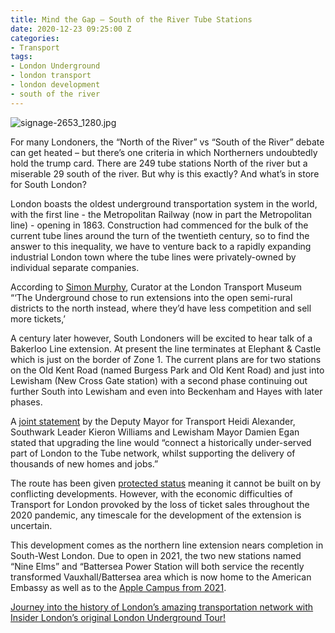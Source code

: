 ```yaml
---
title: Mind the Gap – South of the River Tube Stations
date: 2020-12-23 09:25:00 Z
categories:
- Transport
tags:
- London Underground
- london transport
- london development
- south of the river
---
```


![signage-2653_1280.jpg](/uploads/signage-2653_1280.jpg)

For many Londoners, the “North of the River” vs “South of the River” debate can get heated – but there’s one criteria in which Northerners undoubtedly hold the trump card. There are 249 tube stations North of the river but a miserable 29 south of the river. But why is this exactly? And what’s in store for South London?

London boasts the oldest underground transportation system in the world, with the first line - the Metropolitan Railway (now in part the Metropolitan line) - opening in 1863. Construction had commenced for the bulk of the current tube lines around the turn of the twentieth century, so to find the answer to this inequality, we have to venture back to a rapidly expanding industrial London town where the tube lines were privately-owned by individual separate companies. 

According to [Simon Murphy](https://www.timeout.com/london/news/most-googled-why-are-there-no-tubes-in-south-london-022420#:~:text=When%20the%20first%20private%20tube,where%20there%20was%20more%20opportunity.&text=So%20the%20lack%20of%20south,time%20your%20train%20gets%20delayed.), Curator at the London Transport Museum “‘The Underground chose to run extensions into the open semi-rural districts to the north instead, where they’d have less competition and sell more tickets,’ 

A century later however, South Londoners will be excited to hear talk of a Bakerloo Line extension. At present the line terminates at Elephant & Castle which is just on the border of Zone 1. The current plans are for two stations on the Old Kent Road (named Burgess Park and Old Kent Road) and just into Lewisham (New Cross Gate station) with a second phase continuing out further South into Lewisham and even into Beckenham and Hayes with later phases.

A [joint statement](https://www.onlondon.co.uk/government-approves-safeguarding-of-bakerloo-line-extension-route/) by the Deputy Mayor for Transport Heidi Alexander, Southwark Leader Kieron Williams and Lewisham Mayor Damien Egan stated that upgrading the line would “connect a historically under-served part of London to the Tube network, whilst supporting the delivery of thousands of new homes and jobs.”  

The route has been given [protected status](https://www.southwarknews.co.uk/news/bakerloo-line-extension-one-step-closer-after-route-given-protected-status/?cmpredirect) meaning it cannot be built on by conflicting developments. However, with the economic difficulties of Transport for London provoked by the loss of ticket sales throughout the 2020 pandemic, any timescale for the development of the extension is uncertain. 

This development comes as the northern line extension nears completion in South-West London. Due to open in 2021, the two new stations named “Nine Elms” and “Battersea Power Station will both service the recently transformed Vauxhall/Battersea area which is now home to the American Embassy as well as to the [Apple Campus from 2021](https://batterseapowerstation.co.uk/leasing/office-leasing?filter=Unique).

[Journey into the history of London’s amazing transportation network with Insider London’s original London Underground Tour!](https://www.insiderlondon.com/london/educational-tours/london-underground-tours/)
